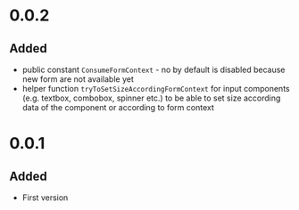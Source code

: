 # 0.0.2
## Added
- public constant `ConsumeFormContext` - no by default is disabled because new form are not available yet
- helper function `tryToSetSizeAccordingFormContext` for input components (e.g. textbox, combobox, spinner etc.) to be able to set size according data of the component or according to form context

# 0.0.1
## Added
- First version
